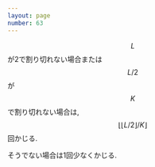 ```yaml
---
layout: page
number: 63
---
```

$$ L $$ が2で割り切れない場合または $$ L/2 $$ が $$ K $$ で割り切れない場合は, $$ \lfloor \lfloor L/2 \rfloor /K \rfloor $$ 回かじる.

そうでない場合は1回少なくかじる.
